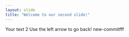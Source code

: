 ```yaml
---
layout: slide
title: "Welcome to our second slide!"
---
```

Your text 2
Use the left arrow to go back!
new-commitfff